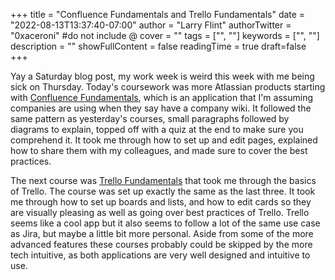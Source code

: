 +++
title = "Confluence Fundamentals and Trello Fundamentals"
date = "2022-08-13T13:37:40-07:00"
author = "Larry Flint"
authorTwitter = "0xaceroni" #do not include @
cover = ""
tags = ["", ""]
keywords = ["", ""]
description = ""
showFullContent = false
readingTime = true
draft=false
+++

Yay a Saturday blog post, my work week is weird this week with me being sick on Thursday. Today's coursework was more Atlassian products starting with [Confluence Fundamentals](https://university.atlassian.com/student/path/861302-confluence-fundamentals?sid=91d51f44-e700-4d9a-bb7c-100283701aa5&sid_i=1), which is an application that I'm assuming companies are using when they say have a company wiki. It followed the same pattern as yesterday's courses, small paragraphs followed by diagrams to explain, topped off with a quiz at the end to make sure you comprehend it. It took me through how to set up and edit pages, explained how to share them with my colleagues, and made sure to cover the best practices.

The next course was [Trello Fundamentals](https://university.atlassian.com/student/path/1043254-trello-fundamentals-how-to-use-trello?sid=91d51f44-e700-4d9a-bb7c-100283701aa5&sid_i=3) that took me through the basics of Trello. The course was set up exactly the same as the last three. It took me through how to set up boards and lists, and how to edit cards so they are visually pleasing as well as going over best practices of Trello. Trello seems like a cool app but it also seems to follow a lot of the same use case as Jira, but maybe a little bit more personal. Aside from some of the more advanced features these courses probably could be skipped by the more tech intuitive, as both applications are very well designed and intuitive to use.
